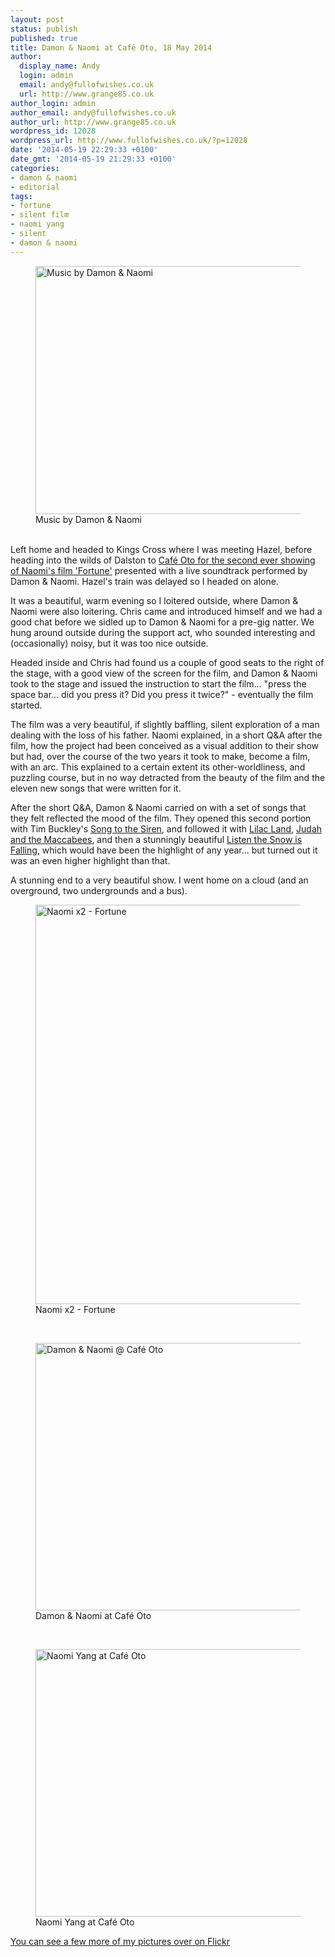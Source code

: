 ```yaml
---
layout: post
status: publish
published: true
title: Damon & Naomi at Café Oto, 18 May 2014
author:
  display_name: Andy
  login: admin
  email: andy@fullofwishes.co.uk
  url: http://www.grange85.co.uk
author_login: admin
author_email: andy@fullofwishes.co.uk
author_url: http://www.grange85.co.uk
wordpress_id: 12028
wordpress_url: http://www.fullofwishes.co.uk/?p=12028
date: '2014-05-19 22:29:33 +0100'
date_gmt: '2014-05-19 21:29:33 +0100'
categories:
- damon & naomi
- editorial
tags:
- fortune
- silent film
- naomi yang
- silent
- damon & naomi
---
```

<p><figure class="caption aligncenter"><a href="https://www.flickr.com/photos/grange85/14237677083" title="Music by Damon &amp; Naomi by Andy Aldridge, on Flickr"><img src="https://farm3.staticflickr.com/2919/14237677083_17f8205a43_z.jpg" width="640" height="397" alt="Music by Damon &amp; Naomi"></a><figcaption class="caption-text">Music by Damon & Naomi</figcaption></figure><br />
Left home and headed to Kings Cross where I was meeting Hazel, before heading into the wilds of Dalston to <a href="/database/show/2014-05-18-damon-naomi-cafe-oto-london-uk/" title="2014-05-18: Damon & Naomi – Café Oto, London, UK">Café Oto for the second ever showing of Naomi's film 'Fortune'</a> presented with a live soundtrack performed by Damon & Naomi. Hazel's train was delayed so I headed on alone.</p>
<p>It was a beautiful, warm evening so I loitered outside, where Damon & Naomi were also loitering. Chris came and introduced himself and we had a good chat before we sidled up to Damon & Naomi for a pre-gig natter. We hung around outside during the support act, who sounded interesting and (occasionally) noisy, but it was too nice outside.</p>
<p>Headed inside and Chris had found us a couple of good seats to the right of the stage, with a good view of the screen for the film, and Damon & Naomi took to the stage and issued the instruction to start the film... "press the space bar... did you press it? Did you press it twice?" - eventually the film started.</p>
<p>The film was a very beautiful, if slightly baffling, silent exploration of a man dealing with the loss of his father. Naomi explained, in a short Q&A after the film, how the project had been conceived as a visual addition to their show but had, over the course of the two years it took to make, become a film, with an arc. This explained to a certain extent its other-worldliness, and puzzling course, but in no way detracted from the beauty of the film and the eleven new songs that were written for it.</p>
<p>After the short Q&A, Damon & Naomi carried on with a set of songs that they felt reflected the mood of the film. They opened this second portion with Tim Buckley's <a href="/database/track/song-to-the-siren/" title="Song To The Siren">Song to the Siren</a>, and followed it with <a href="/database/track/lilac-land/" title="Lilac Land">Lilac Land</a>, <a href="/database/track/judah-and-the-maccabees/" title="Judah and the Maccabees">Judah and the Maccabees</a>, and then a stunningly beautiful <a href="/database/track/listen-the-snow-is-falling/" title="Listen The Snow Is Falling">Listen the Snow is Falling</a>, which would have been the highlight of any year... but turned out it was an even higher highlight than that.</p>
<p>A stunning end to a very beautiful show. I went home on a cloud (and an overground, two undergrounds and a bus).</p>
<p><figure class="caption aligncenter"><a href="https://www.flickr.com/photos/grange85/14217315574" title="Naomi x2 - Fortune by Andy Aldridge, on Flickr"><img src="https://farm3.staticflickr.com/2899/14217315574_e4d09a6fbd_z.jpg" width="640" height="639" alt="Naomi x2 - Fortune"></a><figcaption class="caption-text">Naomi x2 - Fortune</figcaption></figure><br />
<figure class="caption aligncenter"><a href="https://www.flickr.com/photos/grange85/14030926807" title="Damon &amp; Naomi @ Café Oto by Andy Aldridge, on Flickr"><img src="https://farm6.staticflickr.com/5033/14030926807_6d5850e1ba_z.jpg" width="640" height="428" alt="Damon &amp; Naomi @ Café Oto"></a><figcaption class="caption-text">Damon & Naomi at Café Oto</figcaption></figure><br />
<figure class="caption aligncenter"><a href="https://www.flickr.com/photos/grange85/14217509795" title="Naomi Yang at Café Oto by Andy Aldridge, on Flickr"><img src="https://farm6.staticflickr.com/5237/14217509795_84ec771ffe_z.jpg" width="640" height="428" alt="Naomi Yang at Café Oto"></a><figcaption class="caption-text">Naomi Yang at Café Oto</figcaption></figure></p>
<p><a href="https://www.flickr.com/photos/grange85/sets/72157644779106483">You can see a few more of my pictures over on Flickr</a></p>
